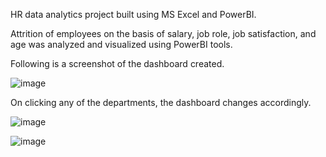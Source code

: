 HR data analytics project built using MS Excel and PowerBI.

Attrition of employees on the basis of salary, job role, job satisfaction, and age was analyzed and visualized using PowerBI tools.

Following is a screenshot of the dashboard created.

![image](https://github.com/Light123k/HR-data-Analytics/assets/108331555/22ac92ea-41d5-46d7-84e5-5a1c5c4ecc5e)

On clicking any of the departments, the dashboard changes accordingly. 

![image](https://github.com/Light123k/HR-data-Analytics/assets/108331555/bf663ea6-08d1-4313-808a-2527efce4330)

![image](https://github.com/Light123k/HR-data-Analytics/assets/108331555/88276500-18f4-4bd9-a14b-6dbb5c4cf3c4)
